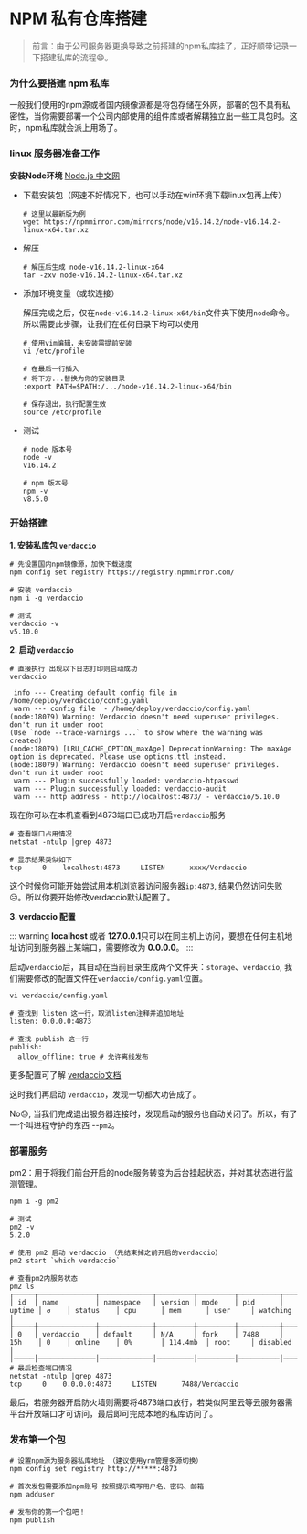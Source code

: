 # NPM 私有仓库搭建

> 前言：由于公司服务器更换导致之前搭建的npm私库挂了，正好顺带记录一下搭建私库的流程:smile:。

### 为什么要搭建 npm 私库

一般我们使用的npm源或者国内镜像源都是将包存储在外网，部署的包不具有私密性，当你需要部署一个公司内部使用的组件库或者解耦独立出一些工具包时。这时，npm私库就会派上用场了。

### linux 服务器准备工作

**安装Node环境** [ Node.js 中文网](http://nodejs.cn/download/)

- 下载安装包（网速不好情况下，也可以手动在win环境下载linux包再上传）
  
  ```shell
  # 这里以最新版为例
  wget https://npmmirror.com/mirrors/node/v16.14.2/node-v16.14.2-linux-x64.tar.xz
  ```

- 解压
  
  ```shell
  # 解压后生成 node-v16.14.2-linux-x64
  tar -zxv node-v16.14.2-linux-x64.tar.xz
  ```

- 添加环境变量（或软连接）
  
  解压完成之后，仅在`node-v16.14.2-linux-x64/bin`文件夹下使用`node`命令。所以需要此步骤，让我们在任何目录下均可以使用
  
  ```shell
  # 使用vim编辑，未安装需提前安装
  vi /etc/profile
  
  # 在最后一行插入
  # 将下方...替换为你的安装目录
  :export PATH=$PATH:/.../node-v16.14.2-linux-x64/bin
  
  # 保存退出，执行配置生效
  source /etc/profile
  ```

- 测试
  
  ```shell
  # node 版本号
  node -v
  v16.14.2
  
  # npm 版本号
  npm -v
  v8.5.0
  ```

### 开始搭建

**1.  安装私库包 `verdaccio`**

```shell
# 先设置国内npm镜像源，加快下载速度
npm config set registry https://registry.npmmirror.com/

# 安装 verdaccio
npm i -g verdaccio

# 测试
verdaccio -v
v5.10.0
```

**2.  启动 `verdaccio`**

```shell
# 直接执行 出现以下日志打印则启动成功
verdaccio

 info --- Creating default config file in /home/deploy/verdaccio/config.yaml
 warn --- config file  - /home/deploy/verdaccio/config.yaml
(node:18079) Warning: Verdaccio doesn't need superuser privileges. don't run it under root
(Use `node --trace-warnings ...` to show where the warning was created)
(node:18079) [LRU_CACHE_OPTION_maxAge] DeprecationWarning: The maxAge option is deprecated. Please use options.ttl instead.
(node:18079) Warning: Verdaccio doesn't need superuser privileges. don't run it under root
 warn --- Plugin successfully loaded: verdaccio-htpasswd
 warn --- Plugin successfully loaded: verdaccio-audit
 warn --- http address - http://localhost:4873/ - verdaccio/5.10.0
```

现在你可以在本机查看到4873端口已成功开启`verdaccio`服务

```shell
# 查看端口占用情况
netstat -ntulp |grep 4873

# 显示结果类似如下
tcp     0    localhost:4873     LISTEN      xxxx/Verdaccio
```

这个时候你可能开始尝试用本机浏览器访问服务器`ip:4873`, 结果仍然访问失败☹。所以你要开始修改verdaccio默认配置了。

**3. verdaccio 配置**

::: warning
**localhost** 或者 **127.0.0.1**只可以在同主机上访问，要想在任何主机地址访问到服务器上某端口，需要修改为 **0.0.0.0**。
:::

启动`verdaccio`后，其自动在当前目录生成两个文件夹：`storage`、`verdaccio`, 我们需要修改的配置文件在`verdaccio/config.yaml`位置。

```shell
vi verdaccio/config.yaml

# 查找到 listen 这一行，取消listen注释并追加地址
listen: 0.0.0.0:4873

# 查找 publish 这一行
publish:
  allow_offline: true # 允许离线发布
```

更多配置可了解 [verdaccio文档](https://verdaccio.org/docs/what-is-verdaccio)

这时我们再启动 `verdaccio`，发现一切都大功告成了。

No:sweat:, 当我们完成退出服务器连接时，发现启动的服务也自动关闭了。所以，有了一个叫进程守护的东西 --`pm2`。

### 部署服务

pm2：用于将我们前台开启的node服务转变为后台挂起状态，并对其状态进行监测管理。

```shell
npm i -g pm2

# 测试
pm2 -v
5.2.0

# 使用 pm2 启动 verdaccio （先结束掉之前开启的verdaccio）
pm2 start `which verdaccio`

# 查看pm2内服务状态
pm2 ls
┌─────┬──────────────┬─────────────┬─────────┬─────────┬──────────┬────────┬──────┬───────────┬──────────┬──────────┬──────────┬──────────┐
│ id  │ name         │ namespace   │ version │ mode    │ pid      │ uptime │ ↺    │ status    │ cpu      │ mem      │ user     │ watching │
├─────┼──────────────┼─────────────┼─────────┼─────────┼──────────┼────────┼──────┼───────────┼──────────┼──────────┼──────────┼──────────┤
│ 0   │ verdaccio    │ default     │ N/A     │ fork    │ 7488     │ 15h    │ 0    │ online    │ 0%       │ 114.4mb  │ root     │ disabled │
│─────│──────────────│─────────────│─────────│─────────│──────────│────────│──────│───────────│──────────│──────────│──────────│──────────│
# 最后检查端口情况
netstat -ntulp |grep 4873
tcp     0    0.0.0.0:4873     LISTEN      7488/Verdaccio
```

最后，若服务器开启防火墙则需要将4873端口放行，若类似阿里云等云服务器需平台开放端口才可访问，最后即可完成本地的私库访问了。

### 发布第一个包

```shell
# 设置npm源为服务器私库地址 （建议使用yrm管理多源切换）
npm config set registry http://*****:4873

# 首次发包需要添加npm账号 按照提示填写用户名、密码、邮箱
npm adduser 

# 发布你的第一个包吧！
npm publish 
```